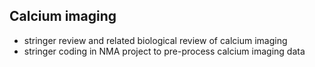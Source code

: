 ## Calcium imaging
- stringer review and related biological review of calcium imaging
- stringer coding in NMA project to pre-process calcium imaging data
